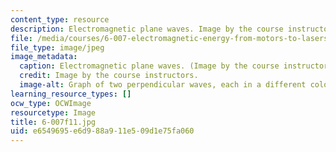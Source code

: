 ```yaml
---
content_type: resource
description: Electromagnetic plane waves. Image by the course instructors.
file: /media/courses/6-007-electromagnetic-energy-from-motors-to-lasers-spring-2011/e6549695e6d988a911e509d1e75fa060_6-007f11.jpg
file_type: image/jpeg
image_metadata:
  caption: Electromagnetic plane waves. (Image by the course instructors.)
  credit: Image by the course instructors.
  image-alt: Graph of two perpendicular waves, each in a different color.
learning_resource_types: []
ocw_type: OCWImage
resourcetype: Image
title: 6-007f11.jpg
uid: e6549695-e6d9-88a9-11e5-09d1e75fa060
---
```


